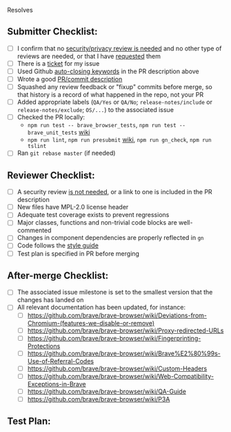 <!-- Add brave-browser issue below that this PR will resolve -->
Resolves 

<!-- CI-related labels that can be applied to this PR:
* CI/run-audit-deps (1) - check for known npm/cargo vulnerabilities (audit_deps)
* CI/run-network-audit (1) - run network-audit
* CI/run-upstream-tests - run Chromium unit and browser tests on Linux and Windows (otherwise only on Linux)
* CI/run-linux-arm64, CI/run-windows-arm64, CI/run-windows-x86 - run builds that would otherwise be skipped
* CI/skip - do not run CI builds (except noplatform)
* CI/skip-linux-x64, CI/skip-android, CI/skip-macos, CI/skip-ios, CI/skip-windows-x64 - skip CI builds for specific platforms
* CI/skip-upstream-tests - do not run Chromium unit, or browser tests (otherwise only on Linux)
* CI/skip-all-linters - do not run presubmit and lint checks
* CI/storybook-url (1) - deploy storybook and provide a unique URL for each build

(1) applied automatically when some files are changed (see: https://github.com/brave/brave-core/blob/master/.github/labeler.yml)
-->

## Submitter Checklist:

- [ ] I confirm that no [security/privacy review is needed](https://github.com/brave/brave-browser/wiki/Security-reviews) and no other type of reviews are needed, or that I have [requested](https://github.com/brave/reviews/issues/new/choose) them
- [ ] There is a [ticket](https://github.com/brave/brave-browser/issues) for my issue
- [ ] Used Github [auto-closing keywords](https://docs.github.com/en/github/managing-your-work-on-github/linking-a-pull-request-to-an-issue) in the PR description above
- [ ] Wrote a good [PR/commit description](https://google.github.io/eng-practices/review/developer/cl-descriptions.html)
- [ ] Squashed any review feedback or "fixup" commits before merge, so that history is a record of what happened in the repo, not your PR
- [ ] Added appropriate labels (`QA/Yes` or `QA/No`; `release-notes/include` or `release-notes/exclude`; `OS/...`) to the associated issue
- [ ] Checked the PR locally:
  * `npm run test -- brave_browser_tests`, `npm run test -- brave_unit_tests` [wiki](https://github.com/brave/brave-browser/wiki/Tests)
  * `npm run lint`, `npm run presubmit` [wiki](https://github.com/brave/brave-browser/wiki/Presubmit-checks), `npm run gn_check`, `npm run tslint`
- [ ] Ran `git rebase master` (if needed)

## Reviewer Checklist:

- [ ] A security review [is not needed](https://github.com/brave/brave-browser/wiki/Security-reviews), or a link to one is included in the PR description
- [ ] New files have MPL-2.0 license header
- [ ] Adequate test coverage exists to prevent regressions
- [ ] Major classes, functions and non-trivial code blocks are well-commented
- [ ] Changes in component dependencies are properly reflected in `gn`
- [ ] Code follows the [style guide](https://chromium.googlesource.com/chromium/src/+/HEAD/styleguide/c++/c++.md)
- [ ] Test plan is specified in PR before merging

## After-merge Checklist:

- [ ] The associated issue milestone is set to the smallest version that the
  changes has landed on
- [ ] All relevant documentation has been updated, for instance:
  - [ ] https://github.com/brave/brave-browser/wiki/Deviations-from-Chromium-(features-we-disable-or-remove)
  - [ ] https://github.com/brave/brave-browser/wiki/Proxy-redirected-URLs
  - [ ] https://github.com/brave/brave-browser/wiki/Fingerprinting-Protections
  - [ ] https://github.com/brave/brave-browser/wiki/Brave%E2%80%99s-Use-of-Referral-Codes
  - [ ] https://github.com/brave/brave-browser/wiki/Custom-Headers
  - [ ] https://github.com/brave/brave-browser/wiki/Web-Compatibility-Exceptions-in-Brave
  - [ ] https://github.com/brave/brave-browser/wiki/QA-Guide
  - [ ] https://github.com/brave/brave-browser/wiki/P3A

## Test Plan:


